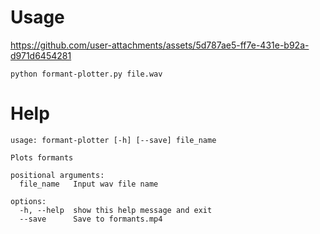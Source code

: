 # Usage

https://github.com/user-attachments/assets/5d787ae5-ff7e-431e-b92a-d971d6454281

```
python formant-plotter.py file.wav
```


# Help 
```
usage: formant-plotter [-h] [--save] file_name

Plots formants

positional arguments:
  file_name   Input wav file name

options:
  -h, --help  show this help message and exit
  --save      Save to formants.mp4
```
